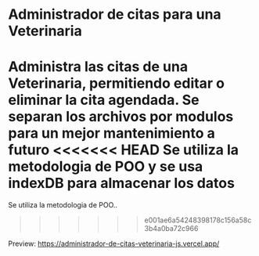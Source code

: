 # Administrador de citas para una Veterinaria

Administra las citas de una Veterinaria, permitiendo editar o eliminar la cita agendada.
Se separan los archivos por modulos para un mejor mantenimiento a futuro
<<<<<<< HEAD
Se utiliza la metodologia de POO y se usa indexDB para almacenar los datos
=======
Se utiliza la metodologia de POO..
>>>>>>> e001ae6a54248398178c156a58c3b4a0ba72c966

Preview: https://administrador-de-citas-veterinaria-js.vercel.app/
